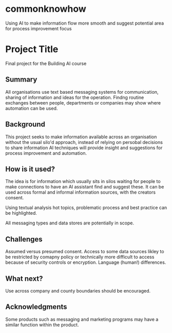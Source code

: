 # commonknowhow
Using AI to make information flow more smooth and suggest potential area for process improvement focus

# Project Title

Final project for the Building AI course

## Summary
All organisations use text based messaging systems for communication, sharing of information and ideas for the 
operation. Findng routine exchanges between people, departments or companies may show where automation can be used.

## Background

This project seeks to make information available across an organisation without the usual silo'd approach, instead of relying on persobal decisions to share information AI techniques will provide insight and suggestions for process improvement and automation.


## How is it used?

The idea is for information which usually sits in silos waiting for people to make connections to have an AI assistant find and suggest these.
It can be used across formal and informal information sources, with the creators consent.

Using textual analysis hot topics, problematic process and best practice can be highlighted.

All messaging types and data stores are potentially in scope.

## Challenges

Assumed versus presumed consent.  Access to some data sources likley to be restricted by comapny policy or technically more difficult to access because of security controls or encryption.  Language (human!) differences.

## What next?

Use across company and county boundaries should be encouraged.


## Acknowledgments

Some products such as messaging and marketing programs may have a similar function within the product.
